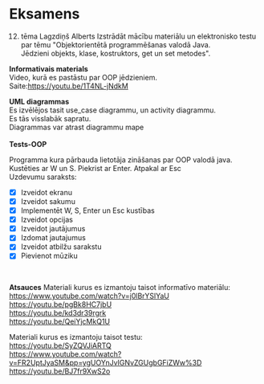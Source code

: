 # Eksamens
12. tēma Lagzdiņš Alberts
Izstrādāt mācību materiālu un elektronisko testu par tēmu "Objektorientētā programmēšanas valodā Java.<br />
Jēdzieni objekts, klase, kostruktors, get un set metodes".

**Informativais materials**<br />
Video, kurā es pastāstu par OOP jēdzieniem.<br />
Saite:https://youtu.be/1T4NL-jNdkM

**UML diagrammas**<br />
Es izvēlējos tasit use_case diagrammu, un activity diagrammu.<br />
Es tās visslabāk sapratu.<br />
Diagrammas var atrast diagrammu mape<br /><br />
**Tests-OOP**

Programma kura pārbauda lietotāja zināšanas par OOP valodā java.
Kustēties ar W un S.
Piekrist ar Enter.
Atpakal ar Esc<br />
Uzdevumu saraksts:
- [x] Izveidot ekranu
- [x] Izveidot sakumu
- [x] Implementēt W, S, Enter un Esc kustības
- [x] Izveidot opcijas
- [x] Izveidot jautājumus
- [x] Izdomat jautajumus
- [x] Izveidot atbilžu sarakstu
- [x] Pievienot mūziku
<br />

**Atsauces**
Materiali kurus es izmantoju taisot informatīvo materiālu:<br />
https://www.youtube.com/watch?v=j0lBrYSlYaU<br />
https://youtu.be/pgBk8HC7jbU<br />
https://youtu.be/kd3dr39rgrk<br />
https://youtu.be/QeiYjcMkQ1U<br />

Materiali kurus es izmantoju taisot testu:<br />
https://youtu.be/SyZQVJiARTQ<br />
https://www.youtube.com/watch?v=FR2UptJyaSM&pp=ygUOYnJvIGNvZGUgbGFiZWw%3D<br />
https://youtu.be/BJ7fr9XwS2o
